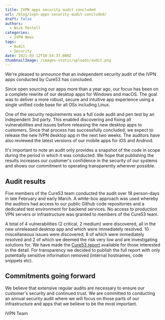```yaml
---
title: IVPN apps security audit concluded
url: /blog/ivpn-apps-security-audit-concluded/
draft: false 
authors:
  - Nick Pestell
categories:
  - IVPN News
tags:
  - Audit
  - Security
date: 2021-03-12T10:54:37.000Z
thumbnailImage: /images-static/uploads/audit.png
---
```

We're pleased to announce that an independent security audit of the IVPN apps conducted by Cure53 has concluded. 

Since open sourcing our apps more than a year ago, our focus has been on a complete rewrite of our desktop apps for Windows and macOS. The goal was to deliver a more robust, secure and intuitive app experience using a single unified code base for all OSs including Linux.

One of the security requirements was a full code audit and pen test by an independent 3rd party. This enabled discovering and fixing all vulnerabilities and issues before releasing the new desktop apps to customers. Since that process has successfully concluded, we expect to release the new IVPN desktop app in the next two weeks. The auditors have also reviewed the latest versions of our mobile apps for iOS and Android. 

It's important to note an audit only provides a snapshot of the code in scope during the period in which it was conducted. We hope that publishing the results increases our customer's confidence in the security of our systems and shows our commitment to operating transparently wherever possible.

## Audit results
Five members of the Cure53 team conducted the audit over 18 person-days in late February and early March. A white-box approach was used whereby the auditors had access to our public Github code repositories and a dedicated test environment for backend services. No access to production VPN servers or infrastructure was granted to members of the Cure53 team.

A total of 4 vulnerabilities (2 critical, 2 medium) were discovered, all in the new unreleased desktop app and which were immediately resolved. 10 miscellaneous issues were discovered, 8 of which were immediately resolved and 2 of which we deemed the risk very low and are investigating solutions for. We have made the [Cure53 report](https://cure53.de/pentest-report_IVPN.pdf) available for those interested in the detail. For transparency we decided to publish the full report with only potentially sensitive information removed (internal hostnames, code snippets etc).

## Commitments going forward 
We believe that extensive regular audits are necessary to ensure our customer's security and continued trust. We are committed to conducting an annual security audit where we will focus on those parts of our infrastructure and apps that we believe to be the most important.

IVPN Team
